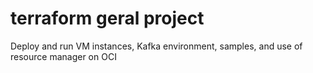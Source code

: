 # terraform geral project
Deploy and run VM instances, Kafka environment, samples, and use of resource manager on OCI


